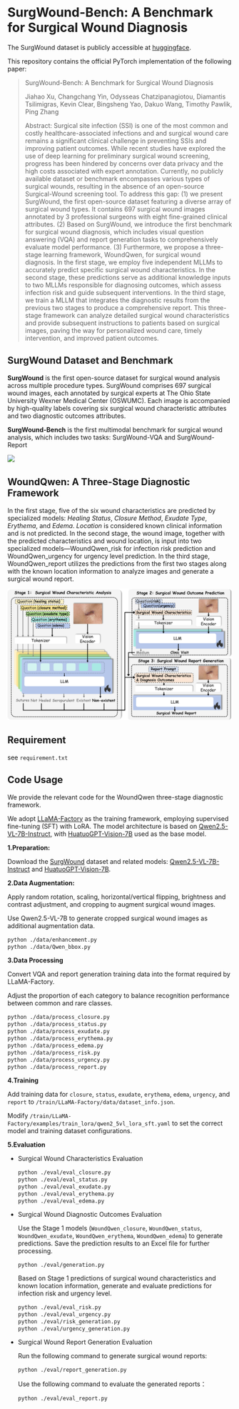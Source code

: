 # SurgWound-Bench: A Benchmark for Surgical Wound Diagnosis

The SurgWound dataset is publicly accessible at [huggingface](https://huggingface.co/datasets/xuxuxuxuxu/SurgWound).

This repository contains the official PyTorch implementation of the following paper:

> SurgWound-Bench: A Benchmark for Surgical Wound Diagnosis
>
> Jiahao Xu, Changchang Yin, Odysseas Chatzipanagiotou, Diamantis Tsilimigras, Kevin Clear, Bingsheng Yao, Dakuo Wang, Timothy Pawlik, Ping Zhang
>
> Abstract: Surgical site infection (SSI) is one of the most common and costly healthcare-associated infections and and surgical wound care remains a significant clinical challenge in preventing SSIs and improving patient outcomes. 
> While recent studies have explored the use of deep learning for preliminary surgical wound screening, progress has been hindered by concerns over data privacy and the high costs associated with expert annotation. Currently, no publicly available dataset or benchmark encompasses various types of surgical wounds, resulting in the absence of an open-source Surgical-Wound screening tool. To address this gap: (1) we present SurgWound, the first open-source dataset featuring a diverse array of surgical wound types. It contains 697 surgical wound images annotated by 3 professional surgeons with eight fine-grained clinical attributes. (2) Based on SurgWound, we introduce the first benchmark for surgical wound diagnosis, which includes visual question answering (VQA) and report generation tasks to comprehensively evaluate model performance. (3) Furthermore, we propose a three-stage learning framework, WoundQwen, for surgical wound diagnosis. In the first stage, we employ five independent MLLMs to accurately predict specific surgical wound characteristics. In the second stage, these predictions serve as additional knowledge inputs to two MLLMs responsible for diagnosing outcomes, which assess infection risk and guide subsequent interventions. In the third stage, we train a MLLM that integrates the diagnostic results from the previous two stages to produce a comprehensive report. This three-stage framework can analyze detailed surgical wound characteristics and provide subsequent instructions to patients based on surgical images, paving the way for personalized wound care, timely intervention, and improved patient outcomes.



## SurgWound Dataset and Benchmark

**SurgWound** is the first open-source dataset for surgical wound analysis across multiple procedure types.
SurgWound comprises 697 surgical wound images, each annotated by surgical experts at The Ohio State University Wexner Medical Center (OSWUMC).
Each image is accompanied by high-quality labels covering six surgical wound characteristic attributes and two diagnostic outcomes attributes.

**SurgWound-Bench** is the first multimodal benchmark for surgical wound analysis, which includes two tasks: SurgWound-VQA and SurgWound-Report

<img src="imgs\Architecture.png" style="zoom:100%;" />



## WoundQwen: A Three-Stage Diagnostic Framework

 In the first stage, five of the six wound characteristics are predicted by specialized models: *Healing Status*, *Closure Method*, *Exudate Type*, *Erythema*, and *Edema*. *Location* is considered known clinical information and is not predicted. In the second stage, the wound image, together with the predicted characteristics and wound location, is input into two specialized models—WoundQwen\_risk for infection risk prediction and WoundQwen\_urgency for urgency level prediction. In the third stage, WoundQwen\_report utilizes the predictions from the first two stages along with the known location information to analyze images and generate a surgical wound report.

<img src="imgs\model.png" style="zoom:67%;" />



## Requirement

see `requirement.txt`

## Code Usage

We provide the relevant code for the WoundQwen three-stage diagnostic framework.

We adopt [LLaMA-Factory](https://github.com/hiyouga/LLaMA-Factory) as the training framework, employing supervised fine-tuning (SFT) with LoRA. The model architecture is based on [Qwen2.5-VL-7B-Instruct](https://huggingface.co/Qwen/Qwen2.5-VL-7B-Instruct), with [HuatuoGPT-Vision-7B](https://huggingface.co/FreedomIntelligence/HuatuoGPT-Vision-7B-Qwen2.5VL) used as the base model.

**1.Preparation:**

Download the [SurgWound](https://huggingface.co/datasets/xuxuxuxuxu/SurgWound) dataset and related models: [Qwen2.5-VL-7B-Instruct](https://huggingface.co/Qwen/Qwen2.5-VL-7B-Instruct) and [HuatuoGPT-Vision-7B](https://huggingface.co/FreedomIntelligence/HuatuoGPT-Vision-7B-Qwen2.5VL).

**2.Data Augmentation:**

Apply random rotation, scaling, horizontal/vertical flipping, brightness and contrast adjustment, and cropping to augment surgical wound images.

Use Qwen2.5-VL-7B to generate cropped surgical wound images as additional augmentation data.

```
python ./data/enhancement.py
python ./data/Qwen_bbox.py
```

**3.Data Processing**

Convert VQA and report generation training data into the format required by LLaMA-Factory.

Adjust the proportion of each category to balance recognition performance between common and rare classes.

```
python ./data/process_closure.py
python ./data/process_status.py
python ./data/process_exudate.py
python ./data/process_erythema.py
python ./data/process_edema.py
python ./data/process_risk.py
python ./data/process_urgency.py
python ./data/process_report.py
```

**4.Training**

Add training data for `closure`, `status`, `exudate`, `erythema`, `edema`, `urgency`, and `report` to `/train/LLaMA-Factory/data/dataset_info.json`.

Modify `/train/LLaMA-Factory/examples/train_lora/qwen2_5vl_lora_sft.yaml` to set the correct model and training dataset configurations.

**5.Evaluation**

+ Surgical Wound Characteristics Evaluation

  ```
  python ./eval/eval_closure.py
  python ./eval/eval_status.py
  python ./eval/eval_exudate.py
  python ./eval/eval_erythema.py
  python ./eval/eval_edema.py
  ```

+ Surgical Wound Diagnostic Outcomes Evaluation

  Use the Stage 1 models (`WoundQwen_closure`, `WoundQwen_status`, `WoundQwen_exudate`, `WoundQwen_erythema`, `WoundQwen_edema`) to generate predictions. Save the prediction results to an Excel file for further processing.

  ```
  python ./eval/generation.py
  ```

  Based on Stage 1 predictions of surgical wound characteristics and known location information, generate and evaluate predictions for infection risk and urgency level.

  ```
  python ./eval/eval_risk.py
  python ./eval/eval_urgency.py
  python ./eval/risk_generation.py
  python ./eval/urgency_generation.py
  ```

+ Surgical Wound Report Generation Evaluation

  Run the following command to generate surgical wound reports:

  ```
  python ./eval/report_generation.py
  ```

  Use the following command to evaluate the generated reports：

  ```
  python ./eval/eval_report.py
  ```

  